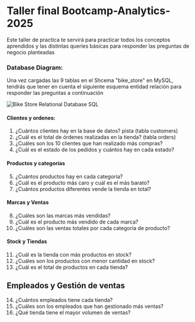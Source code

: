 # Taller final Bootcamp-Analytics-2025
Este taller de practica te servirá para practicar todos los conceptos aprendidos y las distintas queries básicas para responder las preguntas de negocio planteadas

### Database Diagram:
Una vez cargadas las 9 tablas en el Shcema "bike_store" en MySQL, tendrás que tener en cuenta el siguiente esquema entidad relación para responder las preguntas a continuación

![Bike Store Relational Database SQL](https://github.com/user-attachments/assets/0e65df9e-8c09-47f6-99a3-8590b4fd1625)



#### Clientes y ordenes:
1. ¿Cuántos clientes hay en la base de datos? pista (tabla customers)
2. ¿Cuál es el total de órdenes realizadas en la tienda? (tabla orders)
3. ¿Cuáles son los 10 clientes que han realizado más compras?
4. ¿Cuál es el estado de los pedidos y cuántos hay en cada estado?

#### Productos y categorías

5. ¿Cuántos productos hay en cada categoría?
6. ¿Cuál es el producto más caro y cuál es el más barato?
7. ¿Cuántos productos diferentes vende la tienda en total?

#### Marcas y Ventas

8. ¿Cuáles son las marcas más vendidas?
9. ¿Cuál es el producto más vendido de cada marca?
10. ¿Cuáles son las ventas totales por cada categoría de producto?


#### Stock y Tiendas

11. ¿Cuál es la tienda con más productos en stock?
12. ¿Cuáles son los productos con menor cantidad en stock?
13. ¿Cuál es el total de productos en cada tienda?


## Empleados y Gestión de ventas

14. ¿Cuántos empleados tiene cada tienda?
15. ¿Cuáles son los empleados que han gestionado más ventas?
16. ¿Qué tienda tiene el mayor volumen de ventas?